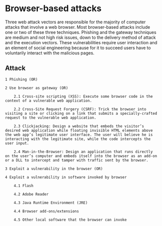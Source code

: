 # Browser-based attacks

Three web attack vectors are responsible for the majority of computer attacks that involve a web browser. Most browser-based attacks include one or two of these three techniques. Phishing and the gateway techniques are medium and not high risk issues, down to the delivery method of attack and the execution vectors. These vulnerabilities require user interaction and an element of social engineering because for it to succeed users have to voluntarily interact with the malicious pages.

## Attack

    1 Phishing (OR)

    2 Use browser as gateway (OR)

        2.1 Cross-site scripting (XSS): Execute some browser code in the context of a vulnerable web application.

        2.2 Cross-Site Request Forgery (CSRF): Trick the browser into visiting a site or clicking on a link that submits a specially-crafted request to the vulnerable web application.

        2.3 Clickjacking: Design a website that embeds the visitor’s desired web application while floating invisible HTML elements above the web app’s legitimate user interface. The user will believe he is interacting with the legitimate site, while the code intercepts the user input. 

        2.4 Man-in-the-Browser: Design an application that runs directly on the user’s computer and embeds itself into the browser as an add-on or a DLL to intercept and tamper with traffic sent by the browser.

    3 Exploit a vulnerability in the browser (OR)

    4 Exploit a vulnerability in software invoked by browser

        4.1 Flash

        4.2 Adobe Reader

        4.3 Java Runtime Environment (JRE)

        4.4 Browser add-ons/extensions

        4.5 Other local software that the browser can invoke
